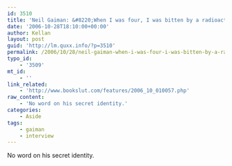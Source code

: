 ```yaml
---
id: 3510
title: 'Neil Gaiman: &#8220;When I was four, I was bitten by a radioactive myth.&#8221;'
date: '2006-10-28T18:10:00+00:00'
author: Kellan
layout: post
guid: 'http://lm.quxx.info/?p=3510'
permalink: /2006/10/28/neil-gaiman-when-i-was-four-i-was-bitten-by-a-radioactive-myth/
typo_id:
    - '3509'
mt_id:
    - ''
link_related:
    - 'http://www.bookslut.com/features/2006_10_010057.php'
raw_content:
    - 'No word on his secret identity.'
categories:
    - Aside
tags:
    - gaiman
    - interview
---
```


No word on his secret identity.
